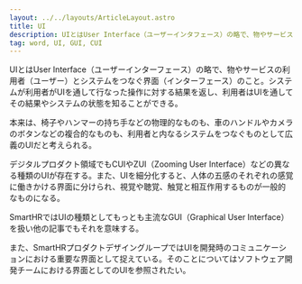 ```yaml
---
layout: ../../layouts/ArticleLayout.astro
title: UI
description: UIとはUser Interface（ユーザーインタフェース）の略で、物やサービスの利用者（ユーザー）とシステムをつなぐ界面（インターフェース）のこと。
tag: word, UI, GUI, CUI
---
```


UIとはUser Interface（ユーザーインターフェース）の略で、物やサービスの利用者（ユーザー）とシステムをつなぐ界面（インターフェース）のこと。システムが利用者がUIを通して行なった操作に対する結果を返し、利用者はUIを通してその結果やシステムの状態を知ることができる。

本来は、椅子やハンマーの持ち手などの物理的なものも、車のハンドルやカメラのボタンなどの複合的なものも、利用者と内なるシステムをつなぐものとして広義のUIだと考えられる。

デジタルプロダクト領域でもCUIやZUI（Zooming User Interface）などの異なる種類のUIが存在する。また、UIを細分化すると、人体の五感のそれぞれの感覚に働きかける界面に分けられ、視覚や聴覚、触覚と相互作用するものが一般的なものになる。

SmartHRではUIの種類としてもっとも主流なGUI（Graphical User Interface）を扱い他の記事でもそれを意味する。

また、SmartHRプロダクトデザイングループではUIを開発時のコミュニケーションにおける重要な界面として捉えている。そのことについてはソフトウェア開発チームにおける界面としてのUIを参照されたい。